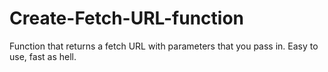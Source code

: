 # Create-Fetch-URL-function
Function that returns a fetch URL with parameters that you pass in. Easy to use, fast as hell.
